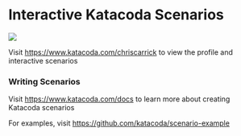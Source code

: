 # Interactive Katacoda Scenarios

[![](http://shields.katacoda.com/katacoda/chriscarrick/count.svg)](https://www.katacoda.com/chriscarrick "Get your profile on Katacoda.com")

Visit https://www.katacoda.com/chriscarrick to view the profile and interactive scenarios

### Writing Scenarios
Visit https://www.katacoda.com/docs to learn more about creating Katacoda scenarios

For examples, visit https://github.com/katacoda/scenario-example

